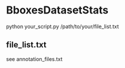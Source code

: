 # BboxesDatasetStats

python your_script.py /path/to/your/file_list.txt

## file_list.txt

see annotation_files.txt
